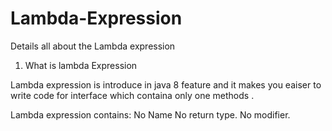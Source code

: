 # Lambda-Expression
Details all about the Lambda expression


1. What is lambda Expression

Lambda expression is introduce in java 8 feature and it makes you eaiser to write code for interface which containa only one methods .

Lambda expression  contains:
No Name
No return type.
No modifier.

